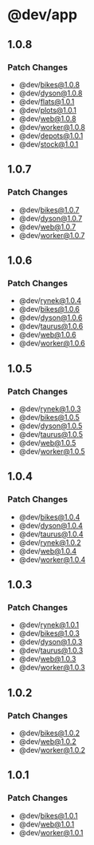 # @dev/app

## 1.0.8

### Patch Changes

- @dev/bikes@1.0.8
- @dev/dyson@1.0.8
- @dev/flats@1.0.1
- @dev/plots@1.0.1
- @dev/web@1.0.8
- @dev/worker@1.0.8
- @dev/depots@1.0.1
- @dev/stock@1.0.1

## 1.0.7

### Patch Changes

- @dev/bikes@1.0.7
- @dev/dyson@1.0.7
- @dev/web@1.0.7
- @dev/worker@1.0.7

## 1.0.6

### Patch Changes

- @dev/rynek@1.0.4
- @dev/bikes@1.0.6
- @dev/dyson@1.0.6
- @dev/taurus@1.0.6
- @dev/web@1.0.6
- @dev/worker@1.0.6

## 1.0.5

### Patch Changes

- @dev/rynek@1.0.3
- @dev/bikes@1.0.5
- @dev/dyson@1.0.5
- @dev/taurus@1.0.5
- @dev/web@1.0.5
- @dev/worker@1.0.5

## 1.0.4

### Patch Changes

- @dev/bikes@1.0.4
- @dev/dyson@1.0.4
- @dev/taurus@1.0.4
- @dev/rynek@1.0.2
- @dev/web@1.0.4
- @dev/worker@1.0.4

## 1.0.3

### Patch Changes

- @dev/rynek@1.0.1
- @dev/bikes@1.0.3
- @dev/dyson@1.0.3
- @dev/taurus@1.0.3
- @dev/web@1.0.3
- @dev/worker@1.0.3

## 1.0.2

### Patch Changes

- @dev/bikes@1.0.2
- @dev/web@1.0.2
- @dev/worker@1.0.2

## 1.0.1

### Patch Changes

- @dev/bikes@1.0.1
- @dev/web@1.0.1
- @dev/worker@1.0.1
